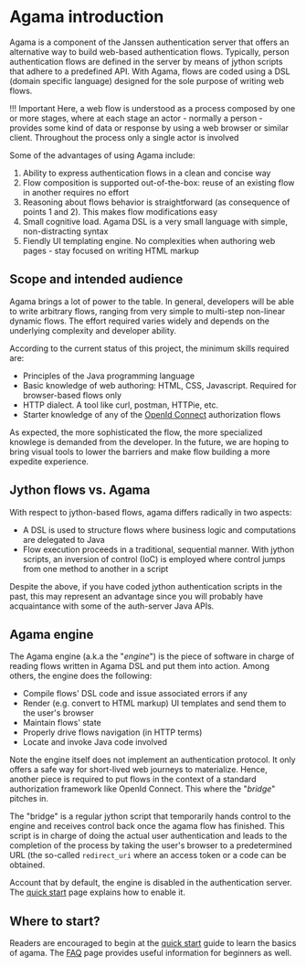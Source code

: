 # Agama introduction

Agama is a component of the Janssen authentication server that offers an alternative way to build web-based authentication flows. Typically, person authentication flows are defined in the server by means of jython scripts that adhere to a predefined API. With Agama, flows are coded using a DSL (domain specific language) designed for the sole purpose of writing web flows. 

!!! Important
    Here, a web flow is understood as a process composed by one or more stages, where at each stage an actor - normally a person - provides some kind of data or response by using a web browser or similar client. Throughout the process only a single actor is involved

Some of the advantages of using Agama include:

1. Ability to express authentication flows in a clean and concise way
1. Flow composition is supported out-of-the-box: reuse of an existing flow in another requires no effort
1. Reasoning about flows behavior is straightforward (as consequence of points 1 and 2). This makes flow modifications easy
1. Small cognitive load. Agama DSL is a very small language with simple, non-distracting syntax
1. Fiendly UI templating engine. No complexities when authoring web pages - stay focused on writing HTML markup

## Scope and intended audience

Agama brings a lot of power to the table. In general, developers will be able to write arbitrary flows, ranging from very simple to multi-step non-linear dynamic flows. The effort required varies widely and depends on the underlying complexity and developer ability.

According to the current status of this project, the minimum skills required are:

- Principles of the Java programming language
- Basic knowledge of web authoring: HTML, CSS, Javascript. Required for browser-based flows only
- HTTP dialect. A tool like curl, postman, HTTPie, etc.
- Starter knowledge of any of the [OpenId Connect](https://openid.net/specs/openid-connect-core-1_0.html) authorization flows 

As expected, the more sophisticated the flow, the more specialized knowlege is demanded from the developer. In the future, we are hoping to bring visual tools to lower the barriers and make flow building a more expedite experience.

## Jython flows vs. Agama 

With respect to jython-based flows, agama differs radically in two aspects:

- A DSL is used to structure flows where business logic and computations are delegated to Java
- Flow execution proceeds in a traditional, sequential manner. With jython scripts, an inversion of control (IoC) is employed where control jumps from one method to another in a script

Despite the above, if you have coded jython authentication scripts in the past, this may represent an advantage since you will probably have acquaintance with some of the auth-server Java APIs.

## Agama engine

The Agama engine (a.k.a the "_engine_") is the piece of software in charge of reading flows written in Agama DSL and put them into action. Among others, the engine does the following:

- Compile flows' DSL code and issue associated errors if any 
- Render (e.g. convert to HTML markup) UI templates and send them to the user's browser
- Maintain flows' state
- Properly drive flows navigation (in HTTP terms)
- Locate and invoke Java code involved 

Note the engine itself does not implement an authentication protocol. It only offers a safe way for short-lived web journeys to materialize. Hence, another piece is required to put flows in the context of a standard authorization framework like OpenId Connect. This where the "_bridge_" pitches in. 

The "bridge" is a regular jython script that temporarily hands control to the engine and receives control back once the agama flow has finished. This script is in charge of doing the actual user authentication and leads to the completion of the process by taking the user's browser to a predetermined URL (the so-called `redirect_uri` where an access token or a code can be obtained.

Account that by default, the engine is disabled in the authentication server. The [quick start](./quick-start.md) page explains how to enable it. 

## Where to start?

Readers are encouraged to begin at the [quick start](./quick-start.md) guide to learn the basics of agama. The [FAQ](./faq.md) page provides useful information for beginners as well.
